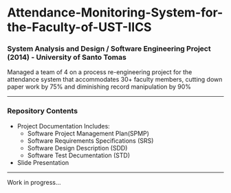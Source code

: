 # Attendance-Monitoring-System-for-the-Faculty-of-UST-IICS 
### System Analysis and Design / Software Engineering Project (2014) - University of Santo Tomas
Managed a team of 4 on a process re-engineering project for the attendance system that accommodates 30+ faculty members, cutting down paper work by 75% and diminishing record manipulation by 90%

---
### Repository Contents
* Project Documentation Includes:
  * Software Project Management Plan(SPMP)
  * Software Requirements Specifications (SRS)
  * Software Design Description (SDD)
  * Software Test Decumentation (STD)
* Slide Presentation
---
Work in progress...
